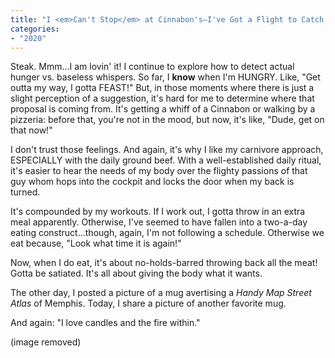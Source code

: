 ```yaml
---
title: "I <em>Can't Stop</em> at Cinnabon's—I've Got a Flight to Catch!"
categories:
- "2020"
---
```


Steak.  Mmm...I am lovin' it! I continue to explore how to detect actual hunger vs. baseless whispers.   So far, I **know** when I'm HUNGRY. Like, "Get outta my way, I gotta FEAST!"  But, in those moments where there is just a slight perception of a suggestion, it's hard for me to determine where that proposal is coming from.  It's getting a whiff of a Cinnabon or walking by a pizzeria: before that, you're not in the mood, but now, it's like, "Dude, get on that now!"

I don't trust those feelings.  And again, it's why I like my carnivore approach, ESPECIALLY with the daily ground beef.  With a well-established daily ritual, it's easier to hear the needs of my body over the flighty passions of that guy whom hops into the cockpit and locks the door when my back is turned.  

It's compounded by my workouts.  If I work out, I gotta throw in an extra meal apparently.  Otherwise, I've seemed to have fallen into a two-a-day eating construct...though, again, I'm not following a schedule.  Otherwise we eat because, "Look what time it is again!"

Now, when I do eat, it's about no-holds-barred throwing back all the meat!  Gotta be satiated.  It's all about giving the body what it wants.

The other day, I posted a picture of a mug avertising a *Handy Map Street Atlas* of Memphis.  Today, I share a picture of another favorite mug.

And again:  "I love candles and the fire within."

(image removed)